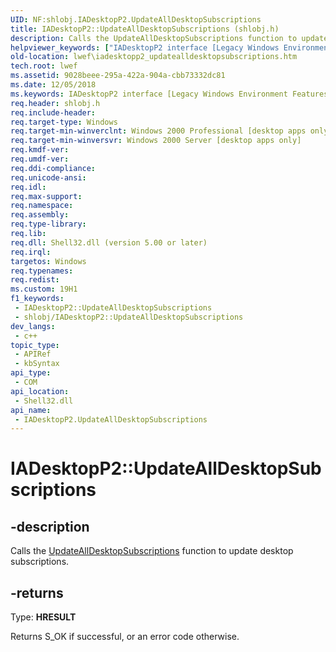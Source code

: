 ```yaml
---
UID: NF:shlobj.IADesktopP2.UpdateAllDesktopSubscriptions
title: IADesktopP2::UpdateAllDesktopSubscriptions (shlobj.h)
description: Calls the UpdateAllDesktopSubscriptions function to update desktop subscriptions.
helpviewer_keywords: ["IADesktopP2 interface [Legacy Windows Environment Features]","UpdateAllDesktopSubscriptions method","IADesktopP2.UpdateAllDesktopSubscriptions","IADesktopP2::UpdateAllDesktopSubscriptions","UpdateAllDesktopSubscriptions","UpdateAllDesktopSubscriptions method [Legacy Windows Environment Features]","UpdateAllDesktopSubscriptions method [Legacy Windows Environment Features]","IADesktopP2 interface","_win32_IADesktopP2_UpdateAllDesktopSubscriptions","lwef.iadesktopp2_updatealldesktopsubscriptions","shell.iadesktopp2_updatealldesktopsubscriptions","shlobj/IADesktopP2::UpdateAllDesktopSubscriptions"]
old-location: lwef\iadesktopp2_updatealldesktopsubscriptions.htm
tech.root: lwef
ms.assetid: 9028beee-295a-422a-904a-cbb73332dc81
ms.date: 12/05/2018
ms.keywords: IADesktopP2 interface [Legacy Windows Environment Features],UpdateAllDesktopSubscriptions method, IADesktopP2.UpdateAllDesktopSubscriptions, IADesktopP2::UpdateAllDesktopSubscriptions, UpdateAllDesktopSubscriptions, UpdateAllDesktopSubscriptions method [Legacy Windows Environment Features], UpdateAllDesktopSubscriptions method [Legacy Windows Environment Features],IADesktopP2 interface, _win32_IADesktopP2_UpdateAllDesktopSubscriptions, lwef.iadesktopp2_updatealldesktopsubscriptions, shell.iadesktopp2_updatealldesktopsubscriptions, shlobj/IADesktopP2::UpdateAllDesktopSubscriptions
req.header: shlobj.h
req.include-header: 
req.target-type: Windows
req.target-min-winverclnt: Windows 2000 Professional [desktop apps only]
req.target-min-winversvr: Windows 2000 Server [desktop apps only]
req.kmdf-ver: 
req.umdf-ver: 
req.ddi-compliance: 
req.unicode-ansi: 
req.idl: 
req.max-support: 
req.namespace: 
req.assembly: 
req.type-library: 
req.lib: 
req.dll: Shell32.dll (version 5.00 or later)
req.irql: 
targetos: Windows
req.typenames: 
req.redist: 
ms.custom: 19H1
f1_keywords:
 - IADesktopP2::UpdateAllDesktopSubscriptions
 - shlobj/IADesktopP2::UpdateAllDesktopSubscriptions
dev_langs:
 - c++
topic_type:
 - APIRef
 - kbSyntax
api_type:
 - COM
api_location:
 - Shell32.dll
api_name:
 - IADesktopP2.UpdateAllDesktopSubscriptions
---
```


# IADesktopP2::UpdateAllDesktopSubscriptions


## -description

Calls the <a href="/windows/win32/api/shlobj/nf-shlobj-iadesktopp2-updatealldesktopsubscriptions">UpdateAllDesktopSubscriptions</a> function to update desktop subscriptions.



## -returns

Type: <b>HRESULT</b>

Returns S_OK if successful, or an error code otherwise.

